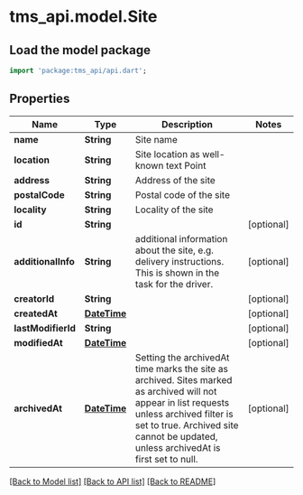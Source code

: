 # tms_api.model.Site

## Load the model package
```dart
import 'package:tms_api/api.dart';
```

## Properties
Name | Type | Description | Notes
------------ | ------------- | ------------- | -------------
**name** | **String** | Site name | 
**location** | **String** | Site location as well-known text Point | 
**address** | **String** | Address of the site | 
**postalCode** | **String** | Postal code of the site | 
**locality** | **String** | Locality of the site | 
**id** | **String** |  | [optional] 
**additionalInfo** | **String** | additional information about the site, e.g. delivery instructions. This is shown in the task for the driver.  | [optional] 
**creatorId** | **String** |  | [optional] 
**createdAt** | [**DateTime**](DateTime.md) |  | [optional] 
**lastModifierId** | **String** |  | [optional] 
**modifiedAt** | [**DateTime**](DateTime.md) |  | [optional] 
**archivedAt** | [**DateTime**](DateTime.md) | Setting the archivedAt time marks the site as archived. Sites marked as archived will not appear in list requests unless archived filter is set to true. Archived site cannot be updated, unless archivedAt is first set to null.  | [optional] 

[[Back to Model list]](../README.md#documentation-for-models) [[Back to API list]](../README.md#documentation-for-api-endpoints) [[Back to README]](../README.md)


